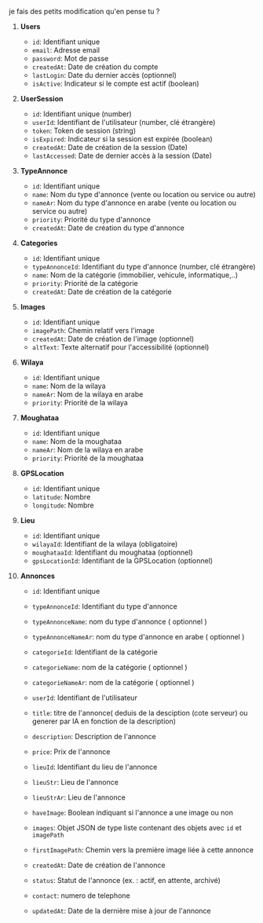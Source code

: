 je fais des petits modification qu'en pense tu ?

1. **Users**
   - `id`: Identifiant unique
   - `email`: Adresse email
   - `password`: Mot de passe
   - `createdAt`: Date de création du compte
   - `lastLogin`: Date du dernier accès (optionnel)
   - `isActive`: Indicateur si le compte est actif (boolean)
1. **UserSession**

   - `id`: Identifiant unique (number)
   - `userId`: Identifiant de l'utilisateur (number, clé étrangère)
   - `token`: Token de session (string)
   - `isExpired`: Indicateur si la session est expirée (boolean)
   - `createdAt`: Date de création de la session (Date)
   - `lastAccessed`: Date de dernier accès à la session (Date)

1. **TypeAnnonce**

   - `id`: Identifiant unique
   - `name`: Nom du type d'annonce (vente ou location ou service ou autre)
   - `nameAr`: Nom du type d'annonce en arabe (vente ou location ou service ou autre)
   - `priority`: Priorité du type d'annonce
   - `createdAt`: Date de création du type d'annonce

1. **Categories**

   - `id`: Identifiant unique
   - `typeAnnonceId`: Identifiant du type d'annonce (number, clé étrangère)
   - `name`: Nom de la catégorie (immobilier, vehicule, informatique,..)
   - `priority`: Priorité de la catégorie
   - `createdAt`: Date de création de la catégorie

1. **Images**

   - `id`: Identifiant unique
   - `imagePath`: Chemin relatif vers l'image
   - `createdAt`: Date de création de l'image (optionnel)
   - `altText`: Texte alternatif pour l'accessibilité (optionnel)

1. **Wilaya**

   - `id`: Identifiant unique
   - `name`: Nom de la wilaya
   - `nameAr`: Nom de la wilaya en arabe
   - `priority`: Priorité de la wilaya

1. **Moughataa**

   - `id`: Identifiant unique
   - `name`: Nom de la moughataa
   - `nameAr`: Nom de la wilaya en arabe
   - `priority`: Priorité de la moughataa

1. **GPSLocation**

   - `id`: Identifiant unique
   - `latitude`: Nombre
   - `longitude`: Nombre

1. **Lieu**

   - `id`: Identifiant unique
   - `wilayaId`: Identifiant de la wilaya (obligatoire)
   - `moughataaId`: Identifiant du moughataa (optionnel)
   - `gpsLocationId`: Identifiant de la GPSLocation (optionnel)

1. **Annonces**

   - `id`: Identifiant unique

   - `typeAnnonceId`: Identifiant du type d'annonce
   - `typeAnnonceName`: nom du type d'annonce ( optionnel )
   - `typeAnnonceNameAr`: nom du type d'annonce en arabe ( optionnel )

   - `categorieId`: Identifiant de la catégorie
   - `categorieName`: nom de la catégorie ( optionnel )
   - `categorieNameAr`: nom de la catégorie ( optionnel )

   - `userId`: Identifiant de l'utilisateur
   - `title`: titre de l'annonce( deduis de la desciption (cote serveur) ou generer par IA en fonction de la description)
   - `description`: Description de l'annonce
   - `price`: Prix de l'annonce

   - `lieuId`: Identifiant du lieu de l'annonce
   - `lieuStr`: Lieu de l'annonce
   - `lieuStrAr`: Lieu de l'annonce

   - `haveImage`: Boolean indiquant si l'annonce a une image ou non
   - `images`: Objet JSON de type liste contenant des objets avec `id` et `imagePath`
   - `firstImagePath`: Chemin vers la première image liée à cette annonce
   - `createdAt`: Date de création de l'annonce
   - `status`: Statut de l'annonce (ex. : actif, en attente, archivé)
   - `contact`: numero de telephone
   - `updatedAt`: Date de la dernière mise à jour de l'annonce

